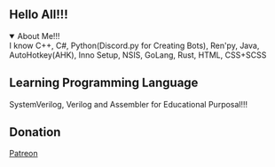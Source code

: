 ## Hello All!!!

  <details open>
<summary>About Me!!!</summary>
I know С++, C#, Python(Discord.py for Creating Bots), Ren'py, Java, AutoHotkey(AHK), Inno Setup, NSIS, GoLang, Rust, HTML, CSS+SCSS


</details>

## Learning Programming Language

SystemVerilog, Verilog and Assembler for Educational Purposal!!!

## Donation

[Patreon](https://patreon.com/riritoninigaya)
